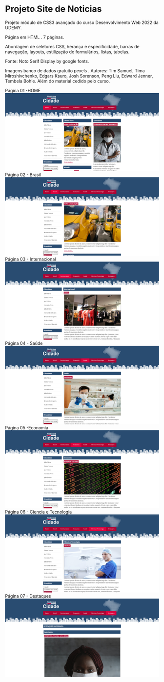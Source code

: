 # Projeto Site de Noticias

Projeto módulo de CSS3 avançado do curso Desenvolvimento Web 2022 da UDEMY.

Página em HTML . 7 páginas. 

Abordagem de seletores CSS, herança e especificidade, barras de navegação, layouts, estilização de formulários, listas, tabelas.

Fonte: Noto Serif Display by google fonts.

Imagens banco de dados gratuito pexels . Autores: Tim Samuel, Tima Miroshivchenko, Edgars Ksuro, Josh Sorenson, Peng Liu, Edward Jenner, Tembela Bohle. Além do material cedido pelo curso.

Página 01 -HOME
![alt text](./img/index.html.png)
Página 02 - Brasil
![alt text](./img/brasil.html.png)
Página 03 - Internacional
![alt text](./img/internacional.html.png)
Página 04 - Saúde
![alt text](./img/saude.html.png)
Página 05 -Economia
![alt text](./img/economia.html.png)
Página 06 - Ciencia e Tecnologia
![alt text](./img/ciencia.html.png)
Página 07 - Destaques
![alt text](./img/destaques.html.png)